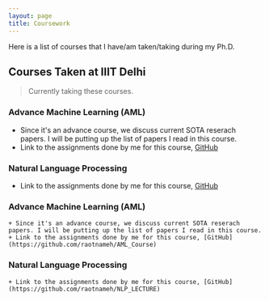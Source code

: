 ```yaml
---
layout: page
title: Coursework
---
```


Here is a list of courses that I have/am taken/taking during my Ph.D. 

## Courses Taken at IIIT Delhi


> Currently taking these courses.
### Advance Machine Learning (AML)
+ Since it's an advance course, we discuss current SOTA reserach papers. I will be putting up the list of papers I read in this course.
+ Link to the assignments done by me for this course, [GitHub](https://github.com/raotnameh/AML_Course)
### Natural Language Processing
+ Link to the assignments done by me for this course, [GitHub](https://github.com/raotnameh/NLP_LECTURE)


>
### Advance Machine Learning (AML)
    + Since it's an advance course, we discuss current SOTA reserach papers. I will be putting up the list of papers I read in this course.
    + Link to the assignments done by me for this course, [GitHub](https://github.com/raotnameh/AML_Course)
    
### Natural Language Processing
    + Link to the assignments done by me for this course, [GitHub](https://github.com/raotnameh/NLP_LECTURE)

<!-- 
## Teaching Assistantship at IIIT Delhi -->

<!---## Courses Taken in Personal Time
#### (Ongoing) [Probablistic Machine Learning, Tübingen Machine Learning](https://www.youtube.com/playlist?list=PL05umP7R6ij1tHaOFY96m5uX3J21a6yNd)

#### [Mathematics of Machine Learning Summer School](http://mathofml.cs.washington.edu/) (Ongoing) -->
